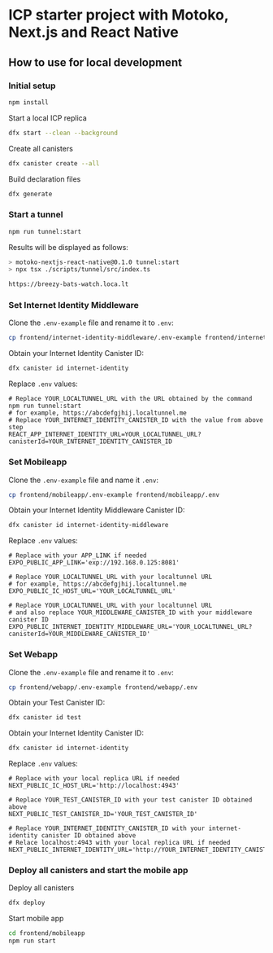 # ICP starter project with Motoko, Next.js and React Native

## How to use for local development

### Initial setup

```bash
npm install
```

Start a local ICP replica

```bash
dfx start --clean --background
```

Create all canisters

```bash
dfx canister create --all
```

Build declaration files

```bash
dfx generate
```

### Start a tunnel

```bash
npm run tunnel:start
```

Results will be displayed as follows:

```bash
> motoko-nextjs-react-native@0.1.0 tunnel:start
> npx tsx ./scripts/tunnel/src/index.ts

https://breezy-bats-watch.loca.lt
```

### Set Internet Identity Middleware

Clone the `.env-example` file and rename it to `.env`:

```bash
cp frontend/internet-identity-middleware/.env-example frontend/internet-identity-middleware/.env
```

Obtain your Internet Identity Canister ID:

```bash
dfx canister id internet-identity
```

Replace `.env` values:

```
# Replace YOUR_LOCALTUNNEL_URL with the URL obtained by the command npm run tunnel:start
# for example, https://abcdefgjhij.localtunnel.me
# Replace YOUR_INTERNET_IDENTITY_CANISTER_ID with the value from above step
REACT_APP_INTERNET_IDENTITY_URL=YOUR_LOCALTUNNEL_URL?canisterId=YOUR_INTERNET_IDENTITY_CANISTER_ID
```

### Set Mobileapp

Clone the `.env-example` file and name it `.env`:

```bash
cp frontend/mobileapp/.env-example frontend/mobileapp/.env
```

Obtain your Internet Identity Middleware Canister ID:

```bash
dfx canister id internet-identity-middleware
```

Replace `.env` values:

```
# Replace with your APP_LINK if needed
EXPO_PUBLIC_APP_LINK='exp://192.168.0.125:8081'

# Replace YOUR_LOCALTUNNEL_URL with your localtunnel URL
# for example, https://abcdefgjhij.localtunnel.me
EXPO_PUBLIC_IC_HOST_URL='YOUR_LOCALTUNNEL_URL'

# Replace YOUR_LOCALTUNNEL_URL with your localtunnel URL
# and also replace YOUR_MIDDLEWARE_CANISTER_ID with your middleware canister ID
EXPO_PUBLIC_INTERNET_IDENTITY_MIDDLEWARE_URL='YOUR_LOCALTUNNEL_URL?canisterId=YOUR_MIDDLEWARE_CANISTER_ID'
```

### Set Webapp

Clone the `.env-example` file and rename it to `.env`:

```bash
cp frontend/webapp/.env-example frontend/webapp/.env
```

Obtain your Test Canister ID:

```bash
dfx canister id test
```

Obtain your Internet Identity Canister ID:

```bash
dfx canister id internet-identity
```

Replace `.env` values:

```
# Replace with your local replica URL if needed
NEXT_PUBLIC_IC_HOST_URL='http://localhost:4943'

# Replace YOUR_TEST_CANISTER_ID with your test canister ID obtained above
NEXT_PUBLIC_TEST_CANISTER_ID='YOUR_TEST_CANISTER_ID'

# Replace YOUR_INTERNET_IDENTITY_CANISTER_ID with your internet-identity canister ID obtained above
# Relace localhost:4943 with your local replica URL if needed
NEXT_PUBLIC_INTERNET_IDENTITY_URL='http://YOUR_INTERNET_IDENTITY_CANISTER_ID.localhost:4943'
```

### Deploy all canisters and start the mobile app

Deploy all canisters

```bash
dfx deploy
```

Start mobile app

```bash
cd frontend/mobileapp
npm run start
```
